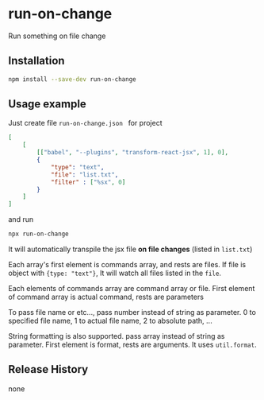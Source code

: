 # run-on-change
Run something on file change



## Installation

```bash
npm install --save-dev run-on-change
```



## Usage example

Just create file `run-on-change.json ` for project

```json
[
    [
        [["babel", "--plugins", "transform-react-jsx", 1], 0],
        {
            "type": "text",
            "file": "list.txt",
            "filter" : ["%sx", 0]
        }
    ]
]
```

and run

```bash
npx run-on-change
```

It will automatically transpile the jsx file **on file changes** (listed in `list.txt`)

Each array's first element is commands array, and rests are files.
If file is object with `{type: "text"}`, It will watch all files listed in the `file`.

Each elements of commands array are command array or file.
First element of command array is actual command, rests are parameters

To pass file name or etc..., pass number instead of string as parameter.
0 to specified file name, 1 to actual file name, 2 to absolute path, ...

String formatting is also supported. pass array instead of string as parameter.
First element is format, rests are arguments. It uses `util.format`.



## Release History

none

